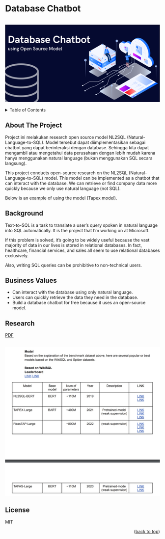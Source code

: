 # Database Chatbot

<br />
<div align="center">
  <a href="">
    <img src="static/Chatbot dashboard.png">
  </a>
</div>

<p></p>

<!-- TABLE OF CONTENTS -->
<details>
  <p>
  <summary>Table of Contents</summary>
  <ol>
    <li>
      <a href="#about-the-project">About The Project</a>
      <ul>
        <li><a href="#built-with">Built With</a></li>
      </ul>
    </li>
    <li><a href="#background">Background</a></li>
    <li><a href="#business-values">Business Values</a></li>
    <li><a href="#llm-model">LLM Model</a></li>
    <li><a href="#how-to-works">How to Works</a></li>
    <li>
      <a href="#getting-started">Getting Started</a>
      <ul>
        <li><a href="#installation">Installation</a></li>
      </ul>
    </li>
    <li><a href="#license">License</a></li>
    <li><a href="#Reference">Reference</a></li>
  </ol>
  </p>
</details>


<p></p>

<!-- ABOUT THE PROJECT -->
## About The Project

Project ini melakukan research open source model NL2SQL (Natural-Language-to-SQL). Model tersebut dapat diimplementasikan sebagai chatbot yang dapat berinteraksi dengan database. Sehingga kita dapat mengambil atau mengetahui data perusahaan dengan lebih mudah karena hanya menggunakan natural language (bukan menggunakan SQL secara langsung).

This project conducts open-source research on the NL2SQL (Natural-Language-to-SQL) model. This model can be implemented as a chatbot that can interact with the database. We can retrieve or find company data more quickly because we only use natural language (not SQL).

Below is an example of using the model (Tapex model).



## Background
Text-to-SQL is a task to translate a user’s query spoken in natural language into SQL automatically. It is the project that I’m working on at Microsoft.

If this problem is solved, it’s going to be widely useful because the vast majority of data in our lives is stored in relational databases. In fact, healthcare, financial services, and sales all seem to use relational databases exclusively.

Also, writing SQL queries can be prohibitive to non-technical users.

## Business Values
- Can interact with the database using only natural language.
- Users can quickly retrieve the data they need in the database.
- Build a database chatbot for free because it uses an open-source model.


## Research
[PDF](https://huggingface.co/muchad/idt5-base)

<br />
<div align="center">
  <a href="">
    <img src="static/Research.jpg" width="600">
  </a>
</div>

## License
MIT

<p align="right">(<a href="#automed-forecasting">back to top</a>)</p>

